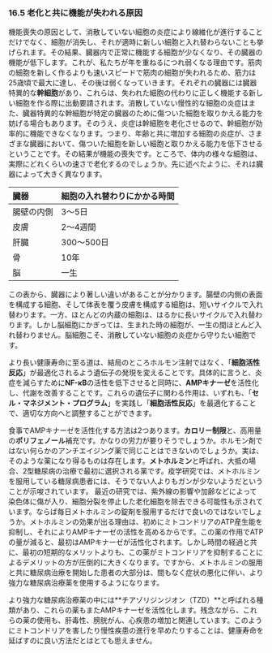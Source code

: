 ### 16.5 老化と共に機能が失われる原因

機能喪失の原因として、消散していない細胞の炎症により線維化が進行することだけでなく、細胞が消失し、それが適時に新しい細胞と入れ替わらないことも挙げられます。その結果、臓器内で正常に機能する細胞が少なくなり、その臓器の機能が低下します。これが、私たちが年を重ねるにつれ弱くなる理由です。筋肉の細胞を新しく作るよりも速いスピードで筋肉の細胞が失われるため、筋力は25歳頃で最大に達し、その後は弱くなっていきます。それぞれの臓器には臓器特異的な**幹細胞**があり、これらは、失われた細胞の代わりに正しく機能する新しい細胞を作る際に出動要請されます。消散していない慢性的な細胞の炎症はまた、臓器特異的な幹細胞が特定の臓器のために傷ついた細胞を取りかえる能力を妨げる場合もあります。そのうえ、炎症は幹細胞を老化させるので、幹細胞が効率的に機能できなくなります。つまり、年齢と共に増加する細胞の炎症が、さまざまな臓器において、傷ついた細胞を新しい細胞と取りかえる能力を低下させるということです。その結果が機能の喪失です。ところで、体内の様々な細胞は、実際にどれくらいの速さで老化するのでしょうか。先に述べたように、それは臓器によって大きく異なります。

| 臓器 | 細胞の入れ替わりにかかる時間 |
| :--- | :--- |
| 腸壁の内側 | 3～5日 |
| 皮膚 | 2～4週間 |
| 肝臓 | 300～500日 |
| 骨 | 10年 |
| 脳 | 一生 |

この表から、臓器により著しい違いがあることが分かります。腸壁の内側の表面を構成する細胞、そして体表を覆う皮膚を構成する細胞は、短いサイクルで入れ替わります。一方、ほとんどの内蔵の細胞は、はるかに長いサイクルで入れ替わります。しかし脳細胞にかぎっては、生まれた時の細胞が、一生の間ほとんど入れ替わりません。脳細胞こそ、消散していない細胞の炎症から守りたい細胞です。

より長い健康寿命に至る道は、結局のところホルモン注射ではなく、「**細胞活性反応**」が最適化されるよう遺伝子の発現を変えることです。具体的に言うと、炎症を減らすために**NF-κB**の活性を低下させると同時に、**AMPキナーゼ**を活性化し、代謝を改善することです。これらの遺伝子に関わる作用は、いずれも、「**セル・マネジメント・プログラム**」を実践し「**細胞活性反応**」を最適化することで、適切な方向へと調整することができます。

食事でAMPキナーゼを活性化する方法は2つあります。**カロリー制限**と、高用量の**ポリフェノール**補充です。かなりの労力が要りそうでしょうか。ホルモン剤ではない何らかのアンチエイジング薬で同じことはできないのでしょうか。実は、そのような薬になり得るものは存在します。**メトホルミン**と呼ばれ、大抵の場合、2型糖尿病の治療で最初に選択される薬です。疫学研究では、メトホルミンを服用している糖尿病患者には、そうでない人よりもガンが少ないようだということが示唆されています。
最近の研究では、紫外線の影響や加齢などによって染色体に傷が入り、細胞分裂を停止した老化細胞を除去できる可能性も示されています。ならば毎日メトホルミンの錠剤を服用するだけで良いのではないでしょうか。メトホルミンの効果が出る理由は、初めにミトコンドリアのATP産生能を抑制し、それによりAMPキナーゼの活性を高めるからです。この薬の作用でATPの量が減ると、最初はAMPキナーゼが活性化されます。しかし時間の経過と共に、最初の短期的なメリットよりも、この薬がミトコンドリアを抑制することによるデメリットの方が圧倒的に大きくなります。ですから、メトホルミンの服用と共に糖尿病治療を開始した患者の大部分は、間もなく症状の悪化に伴い、より強力な糖尿病治療薬を使用するようになります。

より強力な糖尿病治療薬の中には**チアゾリジンジオン（TZD）**と呼ばれる種類があり、これらの薬もまたAMPキナーゼを活性化します。残念ながら、これらの薬の使用も、肝毒性、膀胱がん、心疾患の増加と関連しています。このようにミトコンドリアを害したり慢性疾患の進行を早めたりすることは、健康寿命を延ばすのに良い方法だとはとても思えません。
